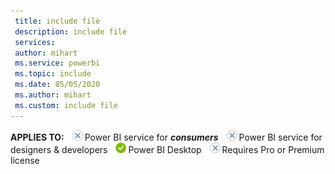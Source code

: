 ```yaml
---
 title: include file
 description: include file
 services: 
 author: mihart
 ms.service: powerbi
 ms.topic: include
 ms.date: 05/05/2020
 ms.author: mihart
 ms.custom: include file
---
```


<Token>**APPLIES TO:** ![no](media/no.png)Power BI service for ***consumers*** ![no](media/no.png)Power BI service for designers & developers ![yes](media/yes.png)Power BI Desktop ![no](media/no.png)Requires Pro or Premium license </Token>